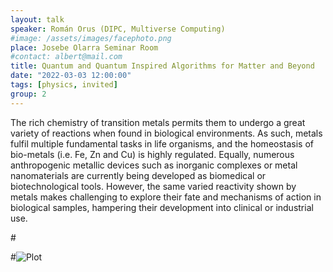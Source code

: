 ```yaml
---
layout: talk
speaker: Román Orus (DIPC, Multiverse Computing)
#image: /assets/images/facephoto.png
place: Josebe Olarra Seminar Room
#contact: albert@mail.com
title: Quantum and Quantum Inspired Algorithms for Matter and Beyond
date: "2022-03-03 12:00:00"
tags: [physics, invited]
group: 2
---
```


The rich chemistry of transition metals permits them to undergo a great variety of reactions when found in biological environments. As such, metals fulfil multiple fundamental tasks in life organisms, and the homeostasis of bio-metals (i.e. Fe, Zn and Cu) is highly regulated. Equally, numerous anthropogenic metallic devices such as inorganic complexes or metal nanomaterials are currently being developed as biomedical or biotechnological tools. However, the same varied reactivity shown by metals makes challenging to explore their fate and mechanisms of action in biological samples, hampering their development into clinical or industrial use.


#<!--more-->

#![Plot](https://upload.wikimedia.org/wikipedia/commons/9/9f/Integral_example.svg)
